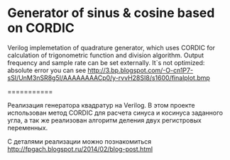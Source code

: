 Generator of sinus & cosine based on CORDIC
===========

Verilog implemetation of quadrature generator, which uses CORDIC for calculation of trigonometric function and division algorithm. Output frequency and sample rate can be set externally. It`s not optimized: absolute error you can see http://3.bp.blogspot.com/-O-cn1P7-sSI/UnM3nSR8g5I/AAAAAAAACp0/y-rvvH28SI8/s1600/finalplot.bmp

===========

Реализация генератора квадратур на Verilog. В этом проекте использован метод CORDIC для расчета синуса и косинуса заданного угла, а так же реализован алгоритм деления двух регистровых переменных. 

С деталями реализации можно познакомиться http://fpgach.blogspot.ru/2014/02/blog-post.html
